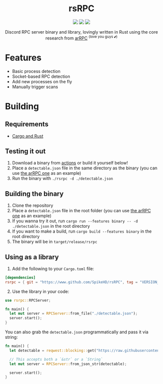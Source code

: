 <div align=center>
  <h1>rsRPC</h1>

  <div align="center">
    <img src="https://img.shields.io/github/actions/workflow/status/SpikeHD/rsRPC/build.yml" />
    <img src="https://img.shields.io/github/actions/workflow/status/SpikeHD/rsRPC/code_quality.yml?label=code quality" />
    <img src="https://img.shields.io/github/repo-size/SpikeHD/rsRPC" />
  </div>
  <p>Discord RPC server binary and library, lovingly written in Rust using the core research from <a href="https://github.com/OpenAsar/arRPC">arRPC</a> <sup>(love you guys 💕)</sup></p>
</div>

# Features

* Basic process detection
* Socket-based RPC detection
* Add new processes on the fly
* Manually trigger scans

# Building

## Requirements

- [Cargo and Rust](https://www.rust-lang.org/)

## Testing it out

1. Download a binary from [actions](https://www.github.com/SpikeHD/rsRPC/actions) or build it yourself below!
2. Place a `detectable.json` file in the same directory as the binary (you can use [the arRPC one](https://raw.githubusercontent.com/OpenAsar/arrpc/main/src/process/detectable.json) as an example)
3. Run the binary with `./rsrpc -d ./detectable.json`

## Building the binary

1. Clone the repository
2. Place a `detectable.json` file in the root folder (you can use [the arRPC one](https://raw.githubusercontent.com/OpenAsar/arrpc/main/src/process/detectable.json) as an example)
3. If you wanna try it out, run `cargo run --features binary -- -d ./detectable.json` in the root directory
4. If you want to make a build, run `cargo build --features binary` in the root directory
5. The binary will be in `target/release/rsrpc`

## Using as a library

1. Add the following to your `Cargo.toml` file:

```toml
[dependencies]
rsrpc = { git = "https://www.github.com/SpikeHD/rsRPC", tag = "VERSION_NUMBER_HERE" }
```

2. Use the library in your code:

```rust
use rsrpc::RPCServer;

fn main() {
  let mut server = RPCServer::from_file("./detectable.json");
  server.start();
}
```

You can also grab the `detectable.json` programmatically and pass it via string:
```rust
fn main() {
  let detectable = reqwest::blocking::get("https://raw.githubusercontent.com/OpenAsar/arrpc/main/src/process/detectable.json").unwrap().text().unwrap();

  // This accepts both a `&str` or a `String`
  let mut server = RPCServer::from_json_str(detectable);

  server.start();
}
```
